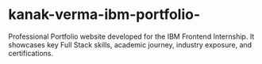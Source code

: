 # kanak-verma-ibm-portfolio-
Professional Portfolio website developed for the IBM Frontend Internship. It showcases key Full Stack skills, academic journey, industry exposure, and certifications.
